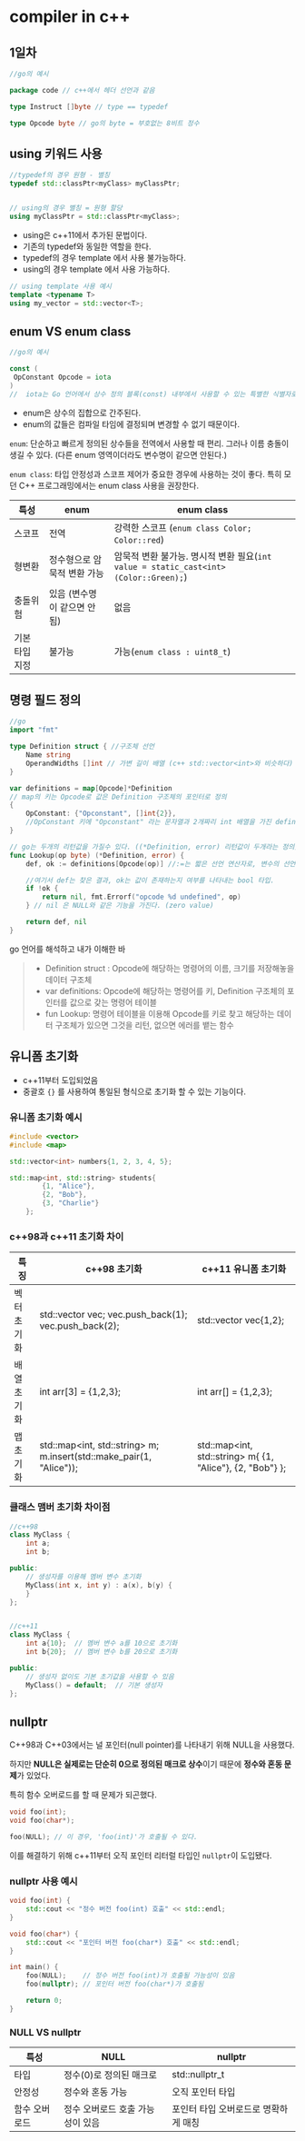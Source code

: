 # compiler in c++

## 1일차

```go
//go의 예시

package code // c++에서 헤더 선언과 같음

type Instruct []byte // type == typedef

type Opcode byte // go의 byte = 부호없는 8비트 정수
```

## using 키워드 사용
```c++
//typedef의 경우 원형 - 별칭
typedef std::classPtr<myClass> myClassPtr;


// using의 경우 별칭 = 원형 할당
using myClassPtr = std::classPtr<myClass>;
```

- using은 c++11에서 추가된 문법이다.
- 기존의 typedef와 동일한 역할을 한다.
- typedef의 경우 template 에서 사용 불가능하다.
- using의 경우 template 에서 사용 가능하다.

```c++
// using template 사용 예시
template <typename T>
using my_vector = std::vector<T>;
```

## enum VS enum class
```go
//go의 예시

const (
 OpConstant Opcode = iota
)
//  iota는 Go 언어에서 상수 정의 블록(const) 내부에서 사용할 수 있는 특별한 식별자로 c++의 enum과 유사한 기능을 제공한다.
```

- enum은 상수의 집합으로 간주된다.
- enum의 값들은 컴파일 타임에 결정되며 변경할 수 없기 때문이다.

`enum`: 단순하고 빠르게 정의된 상수들을 전역에서 사용할 때 편리. 그러나 이름 충돌이 생길 수 있다. (다른 enum 영역이더라도 변수명이 같으면 안된다.)

`enum class`: 타입 안정성과 스코프 제어가 중요한 경우에 사용하는 것이 좋다. 특히 모던 C++ 프로그래밍에서는 enum class 사용을 권장한다.

|특성|enum|enum class|
|---|---|---|
스코프|전역|강력한 스코프 (`enum class Color; Color::red`)
형변환|정수형으로 암묵적 변환 가능|암묵적 변환 불가능. 명시적 변환 필요(`int value = static_cast<int>(Color::Green);`)
충돌위험|있음 (변수명이 같으면 안됨)|없음
기본 타입 지정|불가능|가능(`enum class : uint8_t`)

## 명령 필드 정의
```go
//go
import "fmt"

type Definition struct { //구조체 선언
	Name string 
	OperandWidths []int // 가변 길이 배열 (c++ std::vector<int>와 비슷하다)
}

var definitions = map[Opcode]*Definition
// map의 키는 Opcode로 값은 Definition 구조체의 포인터로 정의
{
	OpConstant: {"Opconstant", []int{2}},
	//OpConstant 키에 "Opconstant" 라는 문자열과 2개짜리 int 배열을 가진 definition 구조체 포인터 저장
} 

// go는 두개의 리턴값을 가질수 있다. ((*Definition, error) 리턴값이 두개라는 정의)
func Lookup(op byte) (*Definition, error) {
	def, ok := definitions[Opcode(op)] //:=는 짧은 선언 연산자로, 변수의 선언과 초기화를 동시에 수행함. (c++의 auto 키워드와 비슷한 기능)

	//여기서 def는 찾은 결과, ok는 값이 존재하는지 여부를 나타내는 bool 타입.
	if !ok {
		return nil, fmt.Errorf("opcode %d undefined", op)
	} // nil 은 NULL와 같은 기능을 가진다. (zero value)

	return def, nil
}
```

go 언어를 해석하고 내가 이해한 바
> - Definition struct : Opcode에 해당하는 명령어의 이름, 크기를 저장해놓을 데이터 구조체
> - var definitions: Opcode에 해당하는 명령어를 키, Definition 구조체의 포인터를 값으로 갖는 명령어 테이블
> - fun Lookup: 명령어 테이블을 이용해 Opcode를 키로 찾고 해당하는 데이터 구조체가 있으면 그것을 리턴, 없으면 에러를 뱉는 함수

## 유니폼 초기화
- c++11부터 도입되었음
- 중괄호 `{}` 를 사용하여 통일된 형식으로 초기화 할 수 있는 기능이다.

### 유니폼 초기화 예시
```c++
#include <vector>
#include <map>

std::vector<int> numbers{1, 2, 3, 4, 5};

std::map<int, std::string> students{
        {1, "Alice"},
        {2, "Bob"},
        {3, "Charlie"}
    };
```

### c++98과 c++11 초기화 차이
|특징|c++98 초기화|c++11 유니폼 초기화|
|---|---|---|
벡터 초기화|std::vector<int> vec; vec.push_back(1); vec.push_back(2);|std::vector<int> vec{1,2};|
배열 초기화|int arr[3] = {1,2,3}; | int arr[] = {1,2,3};|
맵 초기화|std::map<int, std::string> m; m.insert(std::make_pair(1, "Alice"));|std::map<int, std::string> m{ {1, "Alice"}, {2, "Bob"} };|

### 클래스 맴버 초기화 차이점
```c++
//c++98
class MyClass {
    int a;
    int b;

public:
    // 생성자를 이용해 멤버 변수 초기화
    MyClass(int x, int y) : a(x), b(y) {
    }
};


//c++11
class MyClass {
    int a{10};  // 멤버 변수 a를 10으로 초기화
    int b{20};  // 멤버 변수 b를 20으로 초기화

public:
    // 생성자 없이도 기본 초기값을 사용할 수 있음
    MyClass() = default;  // 기본 생성자
};
```

## nullptr
C++98과 C++03에서는 널 포인터(null pointer)를 나타내기 위해 NULL을 사용했다.

하지만 **NULL은 실제로는 단순히 0으로 정의된 매크로 상수**이기 때문에 **정수와 혼동 문제**가 있었다.

특히 함수 오버로드를 할 때 문제가 되곤했다.

```c++
void foo(int);
void foo(char*);

foo(NULL); // 이 경우, 'foo(int)'가 호출될 수 있다.
```

이를 해결하기 위해 c++11부터 오직 포인터 리터럴 타입인 `nullptr`이 도입됐다.

### nullptr 사용 예시
```c++
void foo(int) {
    std::cout << "정수 버전 foo(int) 호출" << std::endl;
}

void foo(char*) {
    std::cout << "포인터 버전 foo(char*) 호출" << std::endl;
}

int main() {
    foo(NULL);    // 정수 버전 foo(int)가 호출될 가능성이 있음
    foo(nullptr); // 포인터 버전 foo(char*)가 호출됨

    return 0;
}
```

### NULL VS nullptr
특성|NULL|nullptr|
|---|---|---|
타입|정수(0)로 정의된 매크로|std::nullptr_t
안정성|정수와 혼동 가능|오직 포인터 타입
함수 오버로드|정수 오버로드 호출 가능성이 있음|포인터 타입 오버로드로 명확하게 매칭
